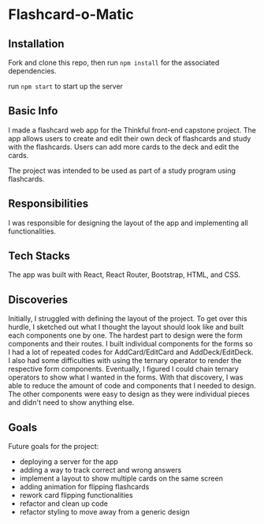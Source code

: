 # Flashcard-o-Matic 

## Installation
Fork and clone this repo, then run `npm install` for the associated dependencies.

run `npm start` to start up the server

## Basic Info
I made a flashcard web app for the Thinkful front-end capstone project. The app allows users to create and edit their own deck of flashcards and study with the flashcards. Users can add more cards to the deck and edit the cards.

The project was intended to be used as part of a study program using flashcards.

## Responsibilities
I was responsible for designing the layout of the app and implementing all functionalities. 

## Tech Stacks
The app was built with React, React Router, Bootstrap, HTML, and CSS. 

## Discoveries
Initially, I struggled with defining the layout of the project. To get over this hurdle, I sketched out what I thought the layout should look like and built each components one by one. The hardest part to design were the form components and their routes. I built individual components for the forms so I had a lot of repeated codes for AddCard/EditCard and AddDeck/EditDeck. I also had some difficulties with using the ternary operator to render the respective form components. Eventually, I figured I could chain ternary operators to show what I wanted in the forms. With that discovery, I was able to reduce the amount of code and components that I needed to design. The other components were easy to design as they were individual pieces and didn't need to show anything else. 

## Goals
Future goals for the project:
- deploying a server for the app
- adding a way to track correct and wrong answers
- implement a layout to show multiple cards on the same screen
- adding animation for flipping flashcards
- rework card flipping functionalities
- refactor and clean up code
- refactor styling to move away from a generic design

